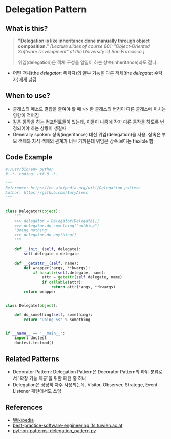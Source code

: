 # Delegation Pattern

## What is this?

> **"Delegation is like inheritance done manually through object composition."** *[Lecture slides of course 601: "Object-Oriented Software Development" at the University of San Francisco ]*
>
> 위임(delegation)은 객체 구성을 일일이 하는 상속(inheritance)과도 같다.

- 어떤 객체(the *delegator*: 위탁자)의 일부 기능을 다른 객체(the *delegate*: 수탁자)에게 넘김

## When to use?

- 클래스의 메소드 결합을 줄여야 할 때 >> 한 클래스의 변경이 다른 클래스에 미치는 영향이 적어짐
- 같은 동작을 하는 컴포턴트들이 있는데, 이들이 나중에 각자 다른 동작을 하도록 변경되어야 하는 상황이 생길때
- Generally spoken: 상속(ingeritance) 대신 위임(delegation)을 사용. 상속은 부모 객체와 자식 객체의 관계가 너무 가까운데 위임은 상속 보다는 flexible 함

## Code Example

```python
#!/usr/bin/env python
# -*- coding: utf-8 -*-

"""
Reference: https://en.wikipedia.org/wiki/Delegation_pattern
Author: https://github.com/IuryAlves
"""


class Delegator(object):
    """
    >>> delegator = Delegator(Delegate())
    >>> delegator.do_something("nothing")
    'Doing nothing'
    >>> delegator.do_anything()
    """

    def __init__(self, delegate):
        self.delegate = delegate

    def __getattr__(self, name):
        def wrapper(*args, **kwargs):
            if hasattr(self.delegate, name):
                attr = getattr(self.delegate, name)
                if callable(attr):
                    return attr(*args, **kwargs)
        return wrapper


class Delegate(object):

    def do_something(self, something):
        return "Doing %s" % something


if __name__ == '__main__':
    import doctest
    doctest.testmod()
```

## Related Patterns

- Decorator Pattern: Delegation Pattern은 Decorator Pattern의 하위 분류로서 '확장 기능 제공'을 위한 패턴 중 하나
- Delegation은 상당히 자주 사용되는데, Visitor, Observer, Stratege, Event Listener 패턴에서도 쓰임

## References

- [Wikipedia](https://en.wikipedia.org/wiki/Delegation_pattern)
- [best-practice-software-engineering.ifs.tuwien.ac.at](http://best-practice-software-engineering.ifs.tuwien.ac.at/patterns/delegation.html)
- [python-patterns: delegation_pattern.py](https://github.com/faif/python-patterns/blob/master/fundamental/delegation_pattern.py)
